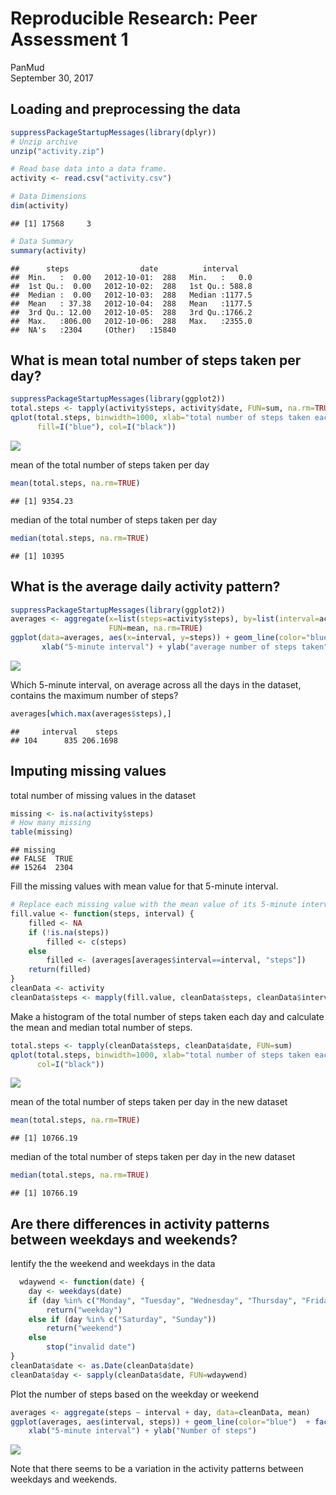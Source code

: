 # Reproducible Research: Peer Assessment 1
PanMud  
September 30, 2017  




## Loading and preprocessing the data


```r
suppressPackageStartupMessages(library(dplyr))
# Unzip archive
unzip("activity.zip")

# Read base data into a data frame.
activity <- read.csv("activity.csv")

# Data Dimensions
dim(activity)
```

```
## [1] 17568     3
```

```r
# Data Summary
summary(activity)
```

```
##      steps                date          interval     
##  Min.   :  0.00   2012-10-01:  288   Min.   :   0.0  
##  1st Qu.:  0.00   2012-10-02:  288   1st Qu.: 588.8  
##  Median :  0.00   2012-10-03:  288   Median :1177.5  
##  Mean   : 37.38   2012-10-04:  288   Mean   :1177.5  
##  3rd Qu.: 12.00   2012-10-05:  288   3rd Qu.:1766.2  
##  Max.   :806.00   2012-10-06:  288   Max.   :2355.0  
##  NA's   :2304     (Other)   :15840
```


## What is mean total number of steps taken per day?



```r
suppressPackageStartupMessages(library(ggplot2))
total.steps <- tapply(activity$steps, activity$date, FUN=sum, na.rm=TRUE)
qplot(total.steps, binwidth=1000, xlab="total number of steps taken each day", ylab="Frequency",
      fill=I("blue"), col=I("black"))
```

![](PA1_template_files/figure-html/q1-1.png)<!-- -->


mean of the total number of steps taken per day


```r
mean(total.steps, na.rm=TRUE)
```

```
## [1] 9354.23
```

median of the total number of steps taken per day


```r
median(total.steps, na.rm=TRUE)
```

```
## [1] 10395
```

## What is the average daily activity pattern?


```r
suppressPackageStartupMessages(library(ggplot2))
averages <- aggregate(x=list(steps=activity$steps), by=list(interval=activity$interval),
                      FUN=mean, na.rm=TRUE)
ggplot(data=averages, aes(x=interval, y=steps)) + geom_line(color="blue")  + 
       xlab("5-minute interval") + ylab("average number of steps taken")
```

![](PA1_template_files/figure-html/q2-1.png)<!-- -->

Which 5-minute interval, on average across all the days in the dataset, contains the maximum number of steps?


```r
averages[which.max(averages$steps),]
```

```
##     interval    steps
## 104      835 206.1698
```

## Imputing missing values

total number of missing values in the dataset 


```r
missing <- is.na(activity$steps)
# How many missing
table(missing)
```

```
## missing
## FALSE  TRUE 
## 15264  2304
```

Fill the missing values with mean value for that 5-minute interval.


```r
# Replace each missing value with the mean value of its 5-minute interval
fill.value <- function(steps, interval) {
    filled <- NA
    if (!is.na(steps))
        filled <- c(steps)
    else
        filled <- (averages[averages$interval==interval, "steps"])
    return(filled)
}
cleanData <- activity
cleanData$steps <- mapply(fill.value, cleanData$steps, cleanData$interval)
```


Make a histogram of the total number of steps taken each day and calculate the mean and median total number of steps.


```r
total.steps <- tapply(cleanData$steps, cleanData$date, FUN=sum)
qplot(total.steps, binwidth=1000, xlab="total number of steps taken each day", ylab="Frequency", fill=I("blue"), 
      col=I("black"))
```

![](PA1_template_files/figure-html/q3c-1.png)<!-- -->

mean of the total number of steps taken per day in the new dataset


```r
mean(total.steps, na.rm=TRUE)
```

```
## [1] 10766.19
```

median of the total number of steps taken per day in the new dataset


```r
median(total.steps, na.rm=TRUE)
```

```
## [1] 10766.19
```

## Are there differences in activity patterns between weekdays and weekends?


Ientify the the weekend and weekdays in the data


```r
  wdaywend <- function(date) {
    day <- weekdays(date)
    if (day %in% c("Monday", "Tuesday", "Wednesday", "Thursday", "Friday"))
        return("weekday")
    else if (day %in% c("Saturday", "Sunday"))
        return("weekend")
    else
        stop("invalid date")
}
cleanData$date <- as.Date(cleanData$date)
cleanData$day <- sapply(cleanData$date, FUN=wdaywend)
```

Plot the number of steps based on the weekday or weekend


```r
averages <- aggregate(steps ~ interval + day, data=cleanData, mean)
ggplot(averages, aes(interval, steps)) + geom_line(color="blue")  + facet_grid(day ~ .) +
    xlab("5-minute interval") + ylab("Number of steps")
```

![](PA1_template_files/figure-html/q5b-1.png)<!-- -->


Note that there seems to be a variation in the activity patterns between weekdays and weekends.


